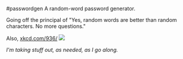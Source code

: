 #passwordgen
A random-word password generator.

Going off the principal of "Yes, random words are better than random
characters. No more questions."

Also, [xkcd.com/936/](xkcd.com/936/)
![](https://imgs.xkcd.com/comics/password_strength.png)

_I'm taking stuff out, as needed, as I go along._
